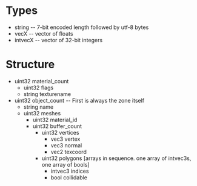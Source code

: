 Types
=====

- string -- 7-bit encoded length followed by utf-8 bytes
- vecX -- vector of floats
- intvecX -- vector of 32-bit integers

Structure
=========

- uint32 material_count
    - uint32 flags
    - string texturename
- uint32 object_count -- First is always the zone itself
    - string name
    - uint32 meshes
        - uint32 material_id
        - uint32 buffer_count
            - uint32 vertices
                - vec3 vertex
                - vec3 normal
                - vec2 texcoord
            - uint32 polygons [arrays in sequence.  one array of intvec3s, one array of bools]
                - intvec3 indices
                - bool collidable
